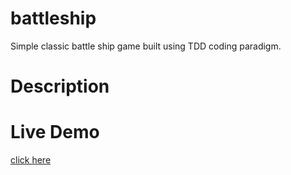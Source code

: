 # battleship
Simple classic battle ship game built using TDD coding paradigm.

# Description


# Live Demo

[click here](https://zakymaky8.github.io/battleship/)
